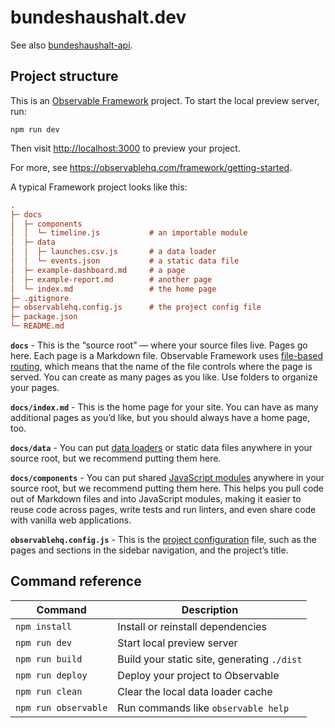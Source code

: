 # bundeshaushalt.dev

See also [bundeshaushalt-api](https://github.com/bundesAPI/bundeshaushalt-api).

## Project structure

This is an [Observable Framework](https://observablehq.com/framework) project. To start the local preview server, run:

```
npm run dev
```

Then visit <http://localhost:3000> to preview your project.

For more, see <https://observablehq.com/framework/getting-started>.

A typical Framework project looks like this:

```ini
.
├─ docs
│  ├─ components
│  │  └─ timeline.js           # an importable module
│  ├─ data
│  │  ├─ launches.csv.js       # a data loader
│  │  └─ events.json           # a static data file
│  ├─ example-dashboard.md     # a page
│  ├─ example-report.md        # another page
│  └─ index.md                 # the home page
├─ .gitignore
├─ observablehq.config.js      # the project config file
├─ package.json
└─ README.md
```

**`docs`** - This is the “source root” — where your source files live. Pages go here. Each page is a Markdown file. Observable Framework uses [file-based routing](https://observablehq.com/framework/routing), which means that the name of the file controls where the page is served. You can create as many pages as you like. Use folders to organize your pages.

**`docs/index.md`** - This is the home page for your site. You can have as many additional pages as you’d like, but you should always have a home page, too.

**`docs/data`** - You can put [data loaders](https://observablehq.com/framework/loaders) or static data files anywhere in your source root, but we recommend putting them here.

**`docs/components`** - You can put shared [JavaScript modules](https://observablehq.com/framework/javascript/imports) anywhere in your source root, but we recommend putting them here. This helps you pull code out of Markdown files and into JavaScript modules, making it easier to reuse code across pages, write tests and run linters, and even share code with vanilla web applications.

**`observablehq.config.js`** - This is the [project configuration](https://observablehq.com/framework/config) file, such as the pages and sections in the sidebar navigation, and the project’s title.

## Command reference

| Command              | Description                                 |
| -------------------- | ------------------------------------------- |
| `npm install`        | Install or reinstall dependencies           |
| `npm run dev`        | Start local preview server                  |
| `npm run build`      | Build your static site, generating `./dist` |
| `npm run deploy`     | Deploy your project to Observable           |
| `npm run clean`      | Clear the local data loader cache           |
| `npm run observable` | Run commands like `observable help`         |
